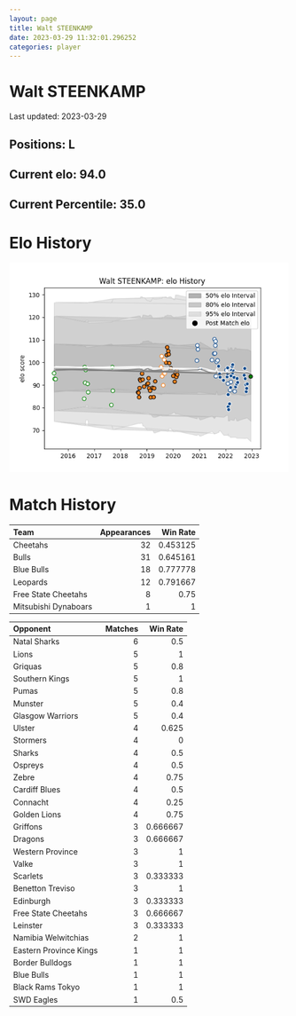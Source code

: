 ```yaml
---  
layout: page  
title: Walt STEENKAMP  
date: 2023-03-29 11:32:01.296252  
categories: player  
---
```

# Walt STEENKAMP


Last updated: 2023-03-29
## Positions: L

## Current elo: 94.0

## Current Percentile: 35.0

# Elo History


![elo history](history_WaltSTEENKAMP.png)
# Match History


| Team                 |   Appearances |   Win Rate |
|:---------------------|--------------:|-----------:|
| Cheetahs             |            32 |   0.453125 |
| Bulls                |            31 |   0.645161 |
| Blue Bulls           |            18 |   0.777778 |
| Leopards             |            12 |   0.791667 |
| Free State Cheetahs  |             8 |   0.75     |
| Mitsubishi Dynaboars |             1 |   1        |

| Opponent               |   Matches |   Win Rate |
|:-----------------------|----------:|-----------:|
| Natal Sharks           |         6 |   0.5      |
| Lions                  |         5 |   1        |
| Griquas                |         5 |   0.8      |
| Southern Kings         |         5 |   1        |
| Pumas                  |         5 |   0.8      |
| Munster                |         5 |   0.4      |
| Glasgow Warriors       |         5 |   0.4      |
| Ulster                 |         4 |   0.625    |
| Stormers               |         4 |   0        |
| Sharks                 |         4 |   0.5      |
| Ospreys                |         4 |   0.5      |
| Zebre                  |         4 |   0.75     |
| Cardiff Blues          |         4 |   0.5      |
| Connacht               |         4 |   0.25     |
| Golden Lions           |         4 |   0.75     |
| Griffons               |         3 |   0.666667 |
| Dragons                |         3 |   0.666667 |
| Western Province       |         3 |   1        |
| Valke                  |         3 |   1        |
| Scarlets               |         3 |   0.333333 |
| Benetton Treviso       |         3 |   1        |
| Edinburgh              |         3 |   0.333333 |
| Free State Cheetahs    |         3 |   0.666667 |
| Leinster               |         3 |   0.333333 |
| Namibia Welwitchias    |         2 |   1        |
| Eastern Province Kings |         1 |   1        |
| Border Bulldogs        |         1 |   1        |
| Blue Bulls             |         1 |   1        |
| Black Rams Tokyo       |         1 |   1        |
| SWD Eagles             |         1 |   0.5      |